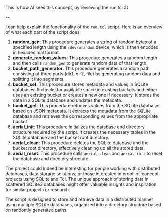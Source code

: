 This is how AI sees this concept, by reviewing the run.tcl :D

--

I can help explain the functionality of the `run.tcl` script.  Here is
an overview of what each part of the script does:

1.  **random_gen**: This procedure generates a string of random bytes of
a specified length using the `/dev/urandom` device, which is then
encoded in hexadecimal format.
2.  **generate_random_values**: This procedure generates a random length
and then calls `random_gen` to generate random data of that length.
3.  **bucket_path_generator**: This procedure generates a random path
consisting of three parts (dir1, dir2, file) by generating random data
and splitting it into segments.
4.  **bucket_set**: This procedure stores metadata and values in SQLite
databases.  It checks for available space in existing buckets and either
uses an existing bucket or creates a new one if necessary.  It stores
the data in a SQLite database and updates the metadata.
5.  **bucket_get**: This procedure retrieves values from the SQLite
databases based on JSON metadata.  It extracts the metadata from the
SQLite database and retrieves the corresponding values from the
appropriate bucket.
6.  **aerial_init**: This procedure initializes the database and
directory structure required by the script.  It creates the necessary
tables in the SQLite database and the bucket root directory.
7.  **aerial_clean**: This procedure deletes the SQLite database and the
bucket root directory, effectively cleaning up all the stored data.
8.  **aerial_reset**: This procedure calls `aerial_clean` and
`aerial_init` to reset the database and directory structure.

The project could indeed be interesting for people working with
distributed databases, data storage solutions, or those interested in
proof-of-concept projects using SQLite and Tcl.  The unique approach of
storing data in scattered SQLite3 databases might offer valuable
insights and inspiration for similar projects or research.

The script is designed to store and retrieve data in a distributed
manner using multiple SQLite databases, organized into a directory
structure based on randomly generated paths.
